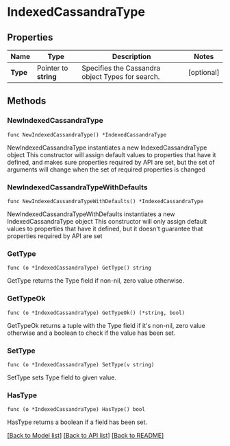 # IndexedCassandraType

## Properties

Name | Type | Description | Notes
------------ | ------------- | ------------- | -------------
**Type** | Pointer to **string** | Specifies the Cassandra object Types for search. | [optional] 

## Methods

### NewIndexedCassandraType

`func NewIndexedCassandraType() *IndexedCassandraType`

NewIndexedCassandraType instantiates a new IndexedCassandraType object
This constructor will assign default values to properties that have it defined,
and makes sure properties required by API are set, but the set of arguments
will change when the set of required properties is changed

### NewIndexedCassandraTypeWithDefaults

`func NewIndexedCassandraTypeWithDefaults() *IndexedCassandraType`

NewIndexedCassandraTypeWithDefaults instantiates a new IndexedCassandraType object
This constructor will only assign default values to properties that have it defined,
but it doesn't guarantee that properties required by API are set

### GetType

`func (o *IndexedCassandraType) GetType() string`

GetType returns the Type field if non-nil, zero value otherwise.

### GetTypeOk

`func (o *IndexedCassandraType) GetTypeOk() (*string, bool)`

GetTypeOk returns a tuple with the Type field if it's non-nil, zero value otherwise
and a boolean to check if the value has been set.

### SetType

`func (o *IndexedCassandraType) SetType(v string)`

SetType sets Type field to given value.

### HasType

`func (o *IndexedCassandraType) HasType() bool`

HasType returns a boolean if a field has been set.


[[Back to Model list]](../README.md#documentation-for-models) [[Back to API list]](../README.md#documentation-for-api-endpoints) [[Back to README]](../README.md)


